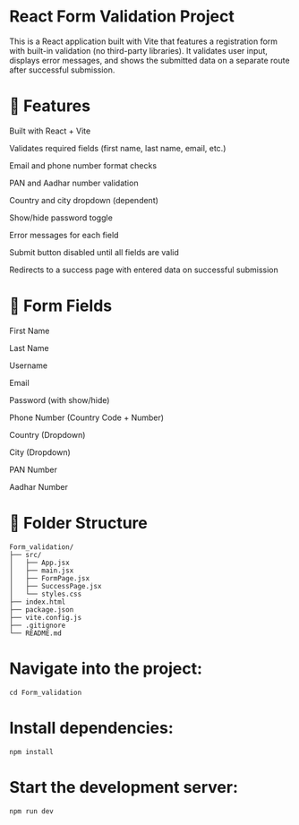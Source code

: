 # React Form Validation Project

This is a React application built with Vite that features a registration form with built-in validation (no third-party libraries). It validates user input, displays error messages, and shows the submitted data on a separate route after successful submission.

# 🚀 Features

Built with React + Vite

Validates required fields (first name, last name, email, etc.)

Email and phone number format checks

PAN and Aadhar number validation

Country and city dropdown (dependent)

Show/hide password toggle

Error messages for each field

Submit button disabled until all fields are valid

Redirects to a success page with entered data on successful submission

# 📝 Form Fields

First Name

Last Name

Username

Email

Password (with show/hide)

Phone Number (Country Code + Number)

Country (Dropdown)

City (Dropdown)

PAN Number

Aadhar Number

# 📁 Folder Structure
```
Form_validation/
├── src/
│   ├── App.jsx
│   ├── main.jsx
│   ├── FormPage.jsx
│   ├── SuccessPage.jsx
│   └── styles.css
├── index.html
├── package.json
├── vite.config.js
├── .gitignore
└── README.md
```
# Navigate into the project:
```
cd Form_validation
```
# Install dependencies:
```
npm install
```
# Start the development server:
```
npm run dev
```

